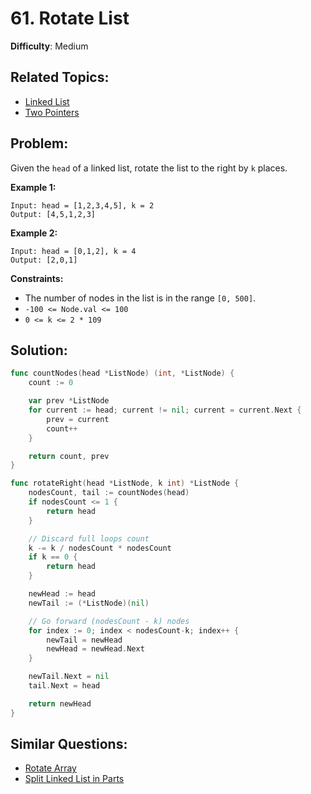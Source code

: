 # 61. Rotate List

**Difficulty**: Medium

## Related Topics:

- [Linked List](https://leetcode.com/tag/linked-list/)
- [Two Pointers](https://leetcode.com/tag/two-pointers/)

## Problem:

Given the `head` of a linked list, rotate the list to the right by `k` places.

**Example 1:**

```
Input: head = [1,2,3,4,5], k = 2
Output: [4,5,1,2,3]
```

**Example 2:**

```
Input: head = [0,1,2], k = 4
Output: [2,0,1]
```

**Constraints:**

- The number of nodes in the list is in the range `[0, 500]`.
- `-100 <= Node.val <= 100`
- `0 <= k <= 2 * 109`

## Solution:

```go
func countNodes(head *ListNode) (int, *ListNode) {
	count := 0

	var prev *ListNode
	for current := head; current != nil; current = current.Next {
		prev = current
		count++
	}

	return count, prev
}

func rotateRight(head *ListNode, k int) *ListNode {
	nodesCount, tail := countNodes(head)
	if nodesCount <= 1 {
		return head
	}

	// Discard full loops count
	k -= k / nodesCount * nodesCount
	if k == 0 {
		return head
	}

	newHead := head
	newTail := (*ListNode)(nil)

	// Go forward (nodesCount - k) nodes
	for index := 0; index < nodesCount-k; index++ {
		newTail = newHead
		newHead = newHead.Next
	}

	newTail.Next = nil
	tail.Next = head

	return newHead
}
```

## Similar Questions:

- [Rotate Array](https://github.com/ju-popov/leetcode.com/tree/main/problems/rotate-array/)
- [Split Linked List in Parts](https://github.com/ju-popov/leetcode.com/tree/main/problems/split-linked-list-in-parts/)
